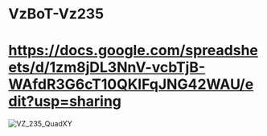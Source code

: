 # VzBoT-Vz235

# https://docs.google.com/spreadsheets/d/1zm8jDL3NnV-vcbTjB-WAfdR3G6cT10QKlFqJNG42WAU/edit?usp=sharing









![VZ_235_QuadXY](https://user-images.githubusercontent.com/93674339/156187512-b45556b6-765a-4367-a894-3cf041b70728.jpg)
